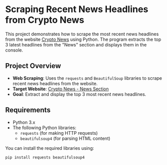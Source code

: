 # Scraping Recent News Headlines from Crypto News

This project demonstrates how to scrape the most recent news headlines from the website [Crypto News](https://crypto.news/news/) using Python. The program extracts the top 3 latest headlines from the "News" section and displays them in the console.

## Project Overview
- **Web Scraping**: Uses the `requests` and `BeautifulSoup` libraries to scrape recent news headlines from the website.
- **Target Website**: [Crypto News - News Section](https://crypto.news/news/)
- **Goal**: Extract and display the top 3 most recent news headlines.

## Requirements
- Python 3.x
- The following Python libraries:
  - `requests` (for making HTTP requests)
  - `beautifulsoup4` (for parsing HTML content)

You can install the required libraries using:
```bash
pip install requests beautifulsoup4
